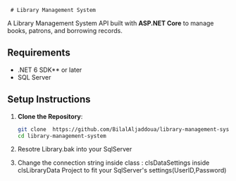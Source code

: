     # Library Management System

A Library Management System API built with **ASP.NET Core** to manage books, patrons, and borrowing records.

## Requirements
-  .NET 6 SDK** or later
-  SQL Server 

## Setup Instructions

1. **Clone the Repository**:
   ```bash
   git clone  https://github.com/BilalAljaddoua/library-management-system.git 
   cd library-management-system
   ```
2. Resotre Library.bak into your SqlServer

3. Change the connection string inside class : clsDataSettings inside clsLibraryData Project to fit your SqlServer's settings(UserID,Password)
 
